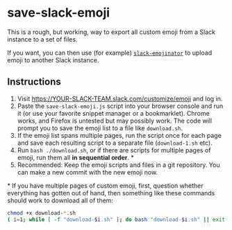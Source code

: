 # save-slack-emoji

This is a rough, but working, way to export all custom emoji from a Slack
instance to a set of files.

If you want, you can then use (for example)
[`slack-emojinator`](https://github.com/smashwilson/slack-emojinator)
to upload emoji to another Slack instance.

## Instructions

1. Visit https://YOUR-SLACK-TEAM.slack.com/customize/emoji and log in.
2. Paste the `save-slack-emoji.js` script into your browser console and run it
   (or use your favorite snippet manager or a bookmarklet).  Chrome works, and
   Firefox is untested but may possibly work.  The code will prompt you to save
   the emoji list to a file like `download.sh`.
3. If the emoji list spans multiple pages, run the script once for each page
   and save each resulting script to a separate file (`download-1.sh` etc).
4. Run `bash ./download.sh`, or if there are scripts for multiple pages of
   emoji, run them all **in sequential order**. \*
5. Recommended:  Keep the emoji scripts and files in a git repository.  You can
   make a new commit with the new emoji now.

\* If you have multiple pages of custom emoji, first, question
whether everything has gotten out of hand, then something like these commands
should work to download all of them:

```sh
chmod +x download-*.sh
( i=1; while [ -f "download-$i.sh" ]; do bash "download-$i.sh" || exit 1; i=$(($i+1)); done )
```
